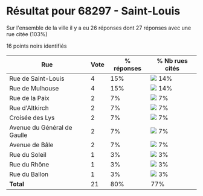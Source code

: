 # Résultat pour 68297 - Saint-Louis

Sur l'ensemble de la ville il y a eu 26 réponses dont 27 réponses avec une rue citée (103%)

16 points noirs identifiés

| Rue | Vote | % réponses | % Nb rues cités|
|-----|------|------------|----------------|
| Rue de Saint-Louis | 4 | 15% | <img src="../../img/bar_14.gif" />&nbsp;14%|
| Rue de Mulhouse | 4 | 15% | <img src="../../img/bar_14.gif" />&nbsp;14%|
| Rue de la Paix | 2 | 7% | <img src="../../img/bar_7.gif" />&nbsp;7%|
| Rue d'Altkirch | 2 | 7% | <img src="../../img/bar_7.gif" />&nbsp;7%|
| Croisée des Lys | 2 | 7% | <img src="../../img/bar_7.gif" />&nbsp;7%|
| Avenue du Général de Gaulle | 2 | 7% | <img src="../../img/bar_7.gif" />&nbsp;7%|
| Avenue de Bâle | 2 | 7% | <img src="../../img/bar_7.gif" />&nbsp;7%|
| Rue du Soleil | 1 | 3% | <img src="../../img/bar_3.gif" />&nbsp;3%|
| Rue du Rhône | 1 | 3% | <img src="../../img/bar_3.gif" />&nbsp;3%|
| Rue du Ballon | 1 | 3% | <img src="../../img/bar_3.gif" />&nbsp;3%|
| **Total** | 21 | 80% | 77%|
